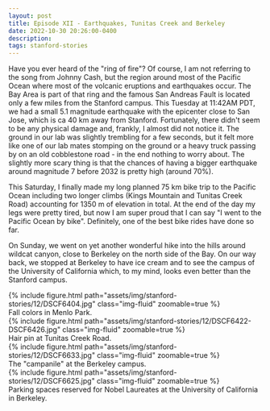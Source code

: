 ```yaml
---
layout: post
title: Episode XII - Earthquakes, Tunitas Creek and Berkeley
date: 2022-10-30 20:26:00-0400
description:
tags: stanford-stories
---
```


Have you ever heard of the "ring of fire"? Of course, I am not referring to the song from Johnny Cash,
but the region around most of the Pacific Ocean where most of the volcanic eruptions and earthquakes
occur.
The Bay Area is part of that ring and the famous San Andreas Fault is located only a few miles from
the Stanford campus.
This Tuesday at 11:42AM PDT, we had a small 5.1 magnitude earthquake with the epicenter close to
San Jose, which is ca 40 km away from Stanford.
Fortunately, there didn't seem to be any physical damage and, frankly, I almost did not notice it.
The ground in our lab was slightly trembling for a few seconds, but it felt more like one of
our lab mates stomping on the ground or a heavy truck passing by on an old cobblestone road - in the end
nothing to worry about.
The slightly more scary thing is that the chances of having a bigger earthquake around magnitude 7 before 2032 is
pretty high (around 70%).

This Saturday, I finally made my long planned 75 km bike trip to the Pacific Ocean including two longer
climbs (Kings Mountain and Tunitas Creek Road) accounting for 1350 m of elevation in total.
At the end of the day my legs were pretty tired, but now I am super proud that I can say
"I went to the Pacific Ocean by bike". Definitely, one of the best bike rides have done so far.

On Sunday, we went on yet another wonderful hike into the hills around wildcat canyon, close to
Berkeley on the north side of the Bay.
On our way back, we stopped at Berkeley to have ice cream and to see the campus of the University
of California which, to my mind, looks even better than the Stanford campus.

<div class="row mt-3">
    <div class="col-sm mt-3 mt-md-0">
        {% include figure.html path="assets/img/stanford-stories/12/DSCF6404.jpg" class="img-fluid" zoomable=true %}
    </div>
</div>
<div class="caption">
    Fall colors in Menlo Park.
</div>
<div class="row mt-3">
    <div class="col-sm mt-3 mt-md-0">
        {% include figure.html path="assets/img/stanford-stories/12/DSCF6422-DSCF6426.jpg" class="img-fluid" zoomable=true %}
    </div>
</div>
<div class="caption">
    Hair pin at Tunitas Creek Road.
</div>

<div class="row mt-3">
    <div class="col-sm mt-3 mt-md-0">
        {% include figure.html path="assets/img/stanford-stories/12/DSCF6633.jpg" class="img-fluid" zoomable=true %}
    </div>
</div>
<div class="caption">
    The "campanile" at the Berkeley campus.
</div>

<div class="row mt-3">
    <div class="col-sm mt-3 mt-md-0">
        {% include figure.html path="assets/img/stanford-stories/12/DSCF6625.jpg" class="img-fluid" zoomable=true %}
    </div>
</div>
<div class="caption">
    Parking spaces reserved for Nobel Laureates at the University of California in Berkeley.
</div>
